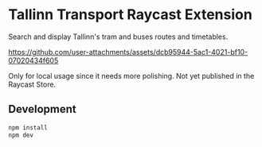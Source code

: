 # Tallinn Transport Raycast Extension

Search and display Tallinn's tram and buses routes and timetables.

https://github.com/user-attachments/assets/dcb95944-5ac1-4021-bf10-07020434f605

Only for local usage since it needs more polishing. Not yet published in the Raycast Store.

## Development

```bash
npm install
npm dev
```
